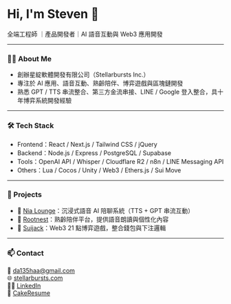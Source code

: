 # Hi, I'm Steven 👋  
全端工程師 ｜產品開發者｜AI 語音互動與 Web3 應用開發

---

### 👨‍💻 About Me

- 創辦星綻軟體開發有限公司（Stellarbursts Inc.）
- 專注於 AI 應用、語音互動、熟齡陪伴、博弈遊戲與區塊鏈開發
- 熟悉 GPT / TTS 串流整合、第三方金流串接、LINE / Google 登入整合，具十年博弈系統開發經驗

---

### 🛠️ Tech Stack

- Frontend：React / Next.js / Tailwind CSS / jQuery
- Backend：Node.js / Express / PostgreSQL / Supabase
- Tools：OpenAI API / Whisper / Cloudflare R2 / n8n / LINE Messaging API
- Others：Lua / Cocos / Unity / Web3 / Ethers.js / Sui Move

---

### 🧪 Projects

- 🔹 [Nia Lounge](https://www.nialounge.com/)：沉浸式語音 AI 陪聊系統（TTS + GPT 串流互動）
- 🔹 [Rootnest](https://www.rootnest.com.tw)：熟齡陪伴平台，提供語音朗讀與個性化內容
- 🔹 [Suijack](https://suijack.stellarbursts.com)：Web3 21 點博弈遊戲，整合錢包與下注邏輯

---

### 📫 Contact

📧 da135haa@gmail.com  
🌐 [stellarbursts.com](https://official.stellarbursts.com/)  
🧑‍💼 [LinkedIn](https://www.linkedin.com/in/佳業-劉-84a6a5134)  
📄 [CakeResume](https://www.cake.me/da135haa-0f0550)

